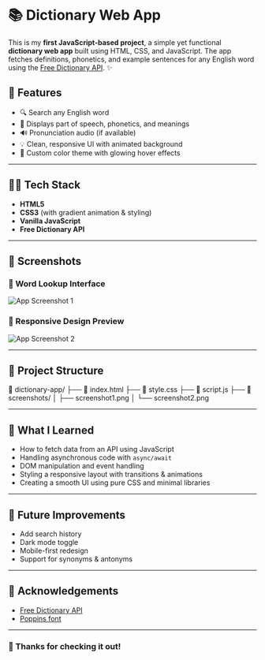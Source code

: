 # 📚 Dictionary Web App

This is my **first JavaScript-based project**, a simple yet functional **dictionary web app** built using HTML, CSS, and JavaScript. The app fetches definitions, phonetics, and example sentences for any English word using the [Free Dictionary API](https://dictionaryapi.dev/). ✨

## 🚀 Features

- 🔍 Search any English word
- 📖 Displays part of speech, phonetics, and meanings
- 🔊 Pronunciation audio (if available)
- 💡 Clean, responsive UI with animated background
- 💅 Custom color theme with glowing hover effects

---

## 🧑‍💻 Tech Stack

- **HTML5**
- **CSS3** (with gradient animation & styling)
- **Vanilla JavaScript**
- **Free Dictionary API**

---

## 📸 Screenshots

### 🔎 Word Lookup Interface

![App Screenshot 1](./screenshots/screenshot1.png)

### 📱 Responsive Design Preview

![App Screenshot 2](./screenshots/screenshot2.png)

---

## 📂 Project Structure

📁 dictionary-app/
├── 📄 index.html
├── 📄 style.css
├── 📄 script.js
├── 📁 screenshots/
│ ├── screenshot1.png
│ └── screenshot2.png


---

## 🧠 What I Learned

- How to fetch data from an API using JavaScript
- Handling asynchronous code with `async/await`
- DOM manipulation and event handling
- Styling a responsive layout with transitions & animations
- Creating a smooth UI using pure CSS and minimal libraries

---


## 📌 Future Improvements

- Add search history
- Dark mode toggle
- Mobile-first redesign
- Support for synonyms & antonyms

---

## 🙌 Acknowledgements

- [Free Dictionary API](https://dictionaryapi.dev/)
- [Poppins font](https://fonts.google.com/specimen/Poppins)

---

### 💖 Thanks for checking it out!
